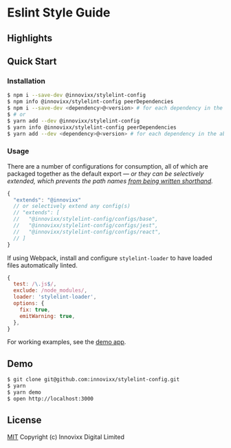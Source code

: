 # Eslint Style Guide

## Highlights

## Quick Start

### Installation

```bash
$ npm i --save-dev @innovixx/stylelint-config
$ npm info @innovixx/stylelint-config peerDependencies
$ npm i --save-dev <dependency>@<version> # for each dependency in the above output
$ # or
$ yarn add --dev @innovixx/stylelint-config
$ yarn info @innovixx/stylelint-config peerDependencies
$ yarn add --dev <dependency>@<version> # for each dependency in the above output
```

### Usage

There are a number of configurations for consumption, all of which are packaged together as the default export &mdash; *or they can be selectively extended, which prevents the path names [from being written shorthand](https://stylelint.org/docs/developer-guide/shareable-configs#sharing-multiple-configs).*

```javascript
{
  "extends": "@innovixx"
  // or selectively extend any config(s)
  // "extends": [
  //   "@innovixx/stylelint-config/configs/base",
  //   "@innovixx/stylelint-config/configs/jest",
  //   "@innovixx/stylelint-config/configs/react",
  // ]
}
```

If using Webpack, install and configure `stylelint-loader` to have loaded files automatically linted.

```javascript
{
  test: /\.js$/,
  exclude: /node_modules/,
  loader: 'stylelint-loader',
  options: {
    fix: true,
    emitWarning: true,
  },
}
```

For working examples, see the [demo app](./demo/App.demo.js).

## Demo

```bash
$ git clone git@github.com:innovixx/stylelint-config.git
$ yarn
$ yarn demo
$ open http://localhost:3000
```

## License

[MIT](https://github.com/innovixx/stylelint-config/blob/master/LICENSE) Copyright (c) Innovixx Digital Limited